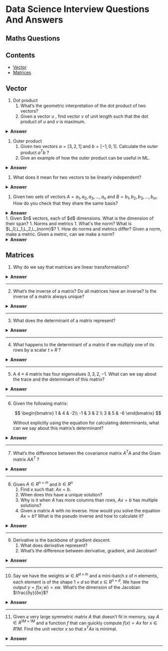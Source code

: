 # Data Science Interview Questions And Answers

## Maths Questions

## Contents
- [Vector](#vector)
- [Matrices](#matrices)

## Vector

1. Dot product
    1. What’s the geometric interpretation of the dot product of two vectors?
    1. Given a vector $u$ , find vector $v$  of unit length such that the dot product of $u$  and $v$  is maximum.

<details><summary><b>Answer</b></summary>

1. Let $\vec{A}= ⟨a_1....a_k⟩$ and $\vec{B}= ⟨b_1....b_k⟩$  be k-dimensional vectors. The dot product of $\vec{A}$ and $\vec{B}$ , denoted $\vec{A} \cdot \vec{B}$ is a number, defined as follows

$$\vec{A} \cdot \vec{B} = a_1b_1+a_2b_2+....+a_kb_k$$

The dot product has the following geometric interpretation: Let $\alpha$ be the angle between $\vec{A}$ and $\vec{B}$. Then 

$$\vec{A} \cdot \vec{B} = |\vec{A}| \cdot |\vec{B}| \cdot \cos(\alpha)$$

2. To find a vector \( v \) of unit length such that the dot product of \( u \) and \( v \) is maximum, we want to maximize the expression for the dot product $\( u \cdot v \)$.
According to the formula for the dot product:

$$u \cdot v = |u| |v| \cos(\theta)$$

where:
- \( |u| \) is the magnitude of \( u \),
- \( |v| \) is the magnitude of \( v \) (which is 1 in this case because \( v \) is a unit vector),
- $\( \theta \)$ is the angle between \( u \) and \( v \).

To maximize $ u \cdot v $, the $\cos(\theta)$ part must be maximized. The cosine of an angle reaches its maximum value of 1 when the angle $\theta$ is 0 degrees, meaning that the vectors \( u \) and \( v \) must be pointing in the same direction.

Thus, vector \( v \) should be a unit vector in the direction of \( u \). This can be achieved by normalizing \( u \). The normalization of \( u \) is done by dividing \( u \) by its magnitude. If \( u \) is represented as \( u = (u_1, u_2, \ldots, u_n) \) and its magnitude \( |u| \) is given by:

\[ |u| = \sqrt{u_1^2 + u_2^2 + \ldots + u_n^2} \]

Then, the unit vector \( v \) in the direction of \( u \) is:

\[ v = \frac{u}{|u|} = \left(\frac{u_1}{|u|}, \frac{u_2}{|u|}, \ldots, \frac{u_n}{|u|}\right) \]

This vector \( v \) will have a unit length and the dot product \( u \cdot v \) will be maximum, equal to the magnitude of \( u \) (since \( u \cdot v = |u| \cdot 1 \cdot \cos(0^\circ) = |u| \)).

</details>


1. Outer product
    1. Given two vectors $a=[3,2,1]$  and $b=[−1,0,1]$. Calculate the outer product $a^Tb$ ?
    1. Give an example of how the outer product can be useful in ML.

<details><summary><b>Answer</b></summary>

1. resultant product will be a $3X3$ matrix, which can be given as follows:

$$
\begin{bmatrix}
    -3 & 0 & 3\\
    -2 & 0 & 2 \\
    -1 & 0 & 1
\end{bmatrix}
$$

2. One useful application of the outer product in machine learning is in the computation of covariance matrices, where the outer product is used to calculate the covariance of different feature vectors. For instance, the covariance matrix can be estimated as the average outer product of the centered data vectors (i.e., data vectors from which the mean has been subtracted). This is crucial for algorithms that rely on data distribution, such as Principal Component Analysis (PCA) and many types of clustering algorithms.


</details>

1. What does it mean for two vectors to be linearly independent?

<details><summary><b>Answer</b></summary>

Two vectors are said to be **linearly independent** if no vector in the set can be written as a linear combination of the others. In simpler terms, neither of the vectors can be expressed as a scalar multiple or a combination involving scalar multiples of the other vector.

For two vectors $\vec{a}$ and $\vec{b}$, they are linearly independent if the only solution to the equation

$$c_1 \vec{a} + c_2 \vec{b} = \vec{0}$$

is $c_1 = 0$ and $c_2 = 0$, where $c_1$ and $c_2$ are scalars and $\vec{0}$ is the zero vector. 

</details>

1. Given two sets of vectors $A=a_1,a_2,a_3,...,a_n$  and $B=b_1,b_2,b_3,...,b_m$. How do you check that they share the same basis?

<details><summary><b>Answer</b></summary>

</details>
1. Given $n$  vectors, each of $d$  dimensions. What is the dimension of their span?
1. Norms and metrics
    1. What's the norm? What is  $L_0,L_1,L_2,L_{norm}$?
    1. How do norms and metrics differ? Given a norm, make a metric. Given a metric, can we make a norm?
<details><summary><b>Answer</b></summary>

1. A **norm** on a vector space is a function that assigns a non-negative length or size to vectors, except for the zero vector, which is assigned a length of zero. Norms are denoted by \(\|\cdot\|\) and must satisfy the following properties for any vectors \(x, y\) and any scalar \(a\):

1. **Non-negativity**: \(\|x\| \geq 0\) and \(\|x\| = 0\) if and only if \(x = 0\).
2. **Scalar multiplication**: \(\|a \cdot x\| = |a| \cdot \|x\|\).
3. **Triangle inequality**: \(\|x + y\| \leq \|x\| + \|y\|\).

Different types of norms can be defined on vector spaces:

- **\(L_0\) norm** (not a true norm): It counts the number of non-zero entries in a vector. It does not satisfy the triangle inequality or the homogeneity property (scalar multiplication), which is why it's technically not a norm.
- **\(L_1\) norm**: It is defined as \(\|x\|_1 = \sum |x_i|\), summing the absolute values of the entries of the vector.
- **\(L_2\) norm** (Euclidean norm): It is defined as \(\|x\|_2 = \sqrt{\sum x_i^2}\), which corresponds to the usual geometric length of a vector.
- **\(L_p\) norm**: It generalizes the \(L_1\) and \(L_2\) norms and is defined as \(\|x\|_p = (\sum |x_i|^p)^{1/p}\) for \(1 \leq p < \infty\).

2.
- A **norm** provides a way to measure the length of vectors in vector spaces.
- A **metric** is a more general function that defines a distance between any two elements in a set, satisfying:
  1. **Non-negativity**: \(d(x, y) \geq 0\) and \(d(x, y) = 0\) if and only if \(x = y\).
  2. **Symmetry**: \(d(x, y) = d(y, x)\).
  3. **Triangle inequality**: \(d(x, z) \leq d(x, y) + d(y, z)\).

**Given a norm, make a metric.**

If you have a norm \(\|\cdot\|\) on a vector space, you can define a metric \(d\) by \(d(x, y) = \|x - y\|\). This metric satisfies all the metric properties, derived from the properties of the norm.

**Given a metric, can we make a norm?**

Not all metrics come from norms. To derive a norm from a metric \(d\), the metric must satisfy additional properties:
1. **Translation invariance**: \(d(x+z, y+z) = d(x, y)\) for all \(x, y, z\).
2. **Homogeneity**: \(d(\alpha x, \alpha y) = |\alpha| d(x, y)\) for all scalars \(\alpha\).

If a metric satisfies these conditions, it can be associated with a norm, where the norm \(\|x\|\) can be defined as \(d(x, 0)\). However, many metrics (like the discrete metric) do not satisfy these properties and thus cannot be associated with a norm.
</details>

## Matrices

1. Why do we say that matrices are linear transformations?

<details><summary><b>Answer</b></summary>



</details>

---


2. What’s the inverse of a matrix? Do all matrices have an inverse? Is the inverse of a matrix always unique?

<details><summary><b>Answer</b></summary>



</details>

---


3. What does the determinant of a matrix represent?

<details><summary><b>Answer</b></summary>



</details>

---


4. What happens to the determinant of a matrix if we multiply one of its rows by a scalar  $t×R$ ?

<details><summary><b>Answer</b></summary>



</details>

---


5. A $4×4$  matrix has four eigenvalues $3,3,2,−1$. What can we say about the trace and the determinant of this matrix?

<details><summary><b>Answer</b></summary>



</details>

---


6. Given the following matrix:

    $$
    \begin{bmatrix}
    1 & 4 & -2\\
    -1 & 3 & 2 \\
    3 & 5 & -6
    \end{bmatrix}
    $$

    Without explicitly using the equation for calculating determinants, what can we say about this matrix’s determinant?

<details><summary><b>Answer</b></summary>


</details>

---


7. What’s the difference between the covariance matrix $A^TA$  and the Gram matrix $AA^T$ ?

<details><summary><b>Answer</b></summary>



</details>

---


8. Given $A∈R^{n×m}$  and $b∈R^n$ 
    1. Find $x$ such that: $Ax=b$.
    1. When does this have a unique solution?
    1. Why is it when $A$ has more columns than rows, $Ax=b$ has multiple solutions?
    1. Given a matrix $A$ with no inverse. How would you solve the equation  $Ax=b$? What is the pseudo inverse and how to calculate it?

<details><summary><b>Answer</b></summary>



</details>

---


9. Derivative is the backbone of gradient descent.
    1. What does derivative represent?
    1. What’s the difference between derivative, gradient, and Jacobian?

<details><summary><b>Answer</b></summary>



</details>

---


10. Say we have the weights $w∈R^{d×m}$  and a mini-batch $x$  of $n$  elements, each element is of the shape $1×d$  so that $x∈R^{n×d}$. We have the output $y=f(x;w)=xw$. What’s the dimension of the Jacobian $\frac{δy}{δx}$?

<details><summary><b>Answer</b></summary>



</details>

---


11. Given a very large symmetric matrix $A$ that doesn’t fit in memory, say $A∈R^{1M×1M}$  and a function $f$ that can quickly compute $f(x)=Ax$ for $x∈R1M$. Find the unit vector $x$ so that $x^TAx$  is minimal.

<details><summary><b>Answer</b></summary>



</details>

---

